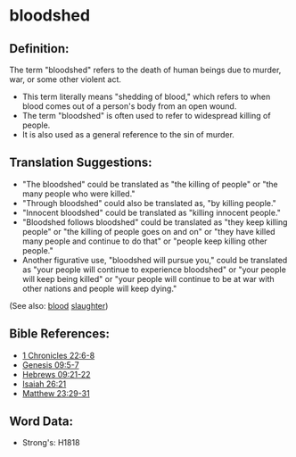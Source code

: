 # bloodshed #

## Definition: ##

The term "bloodshed" refers to the death of human beings due to murder, war, or some other violent act.

* This term literally means "shedding of blood," which refers to when blood comes out of a person's body from an open wound.
* The term "bloodshed" is often used to refer to widespread killing of people.
* It is also used as a general reference to the sin of murder.

## Translation Suggestions: ##

* "The bloodshed" could be translated as "the killing of people" or "the many people who were killed."
* "Through bloodshed" could also be translated as, "by killing people."
* "Innocent bloodshed" could be translated as "killing innocent people."
* "Bloodshed follows bloodshed" could be translated as "they keep killing people" or "the killing of people goes on and on" or "they have killed many people and continue to do that" or "people keep killing other people."
* Another figurative use, "bloodshed will pursue you," could be translated as "your people will continue to experience bloodshed" or "your people will keep being killed" or "your people will continue to be at war with other nations and people will keep dying."

(See also: [blood](../kt/blood.md) [slaughter](../other/slaughter.md))

## Bible References: ##

* [1 Chronicles 22:6-8](rc://en/tn/help/1ch/22/06)
* [Genesis 09:5-7](rc://en/tn/help/gen/09/05)
* [Hebrews 09:21-22](rc://en/tn/help/heb/09/21)
* [Isaiah 26:21](rc://en/tn/help/isa/26/21)
* [Matthew 23:29-31](rc://en/tn/help/mat/23/29)

## Word Data: ##

* Strong's: H1818
